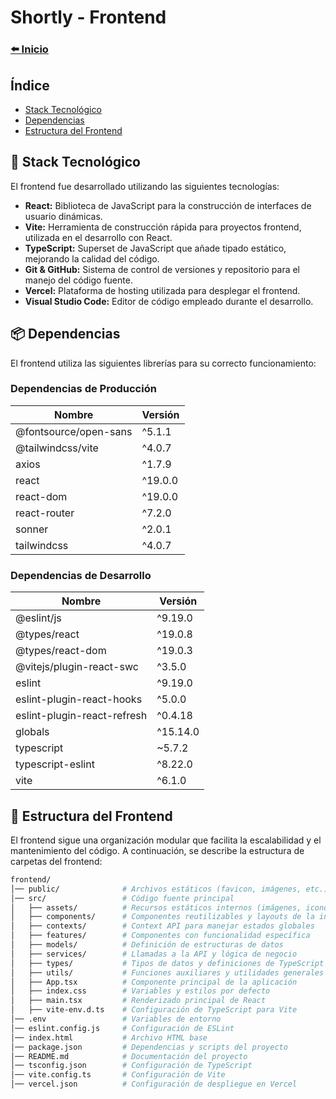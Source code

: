 # Shortly - Frontend

### [⬅️ Inicio](../README.md)

## Índice
* [Stack Tecnológico](#📌-stack-tecnológico)
* [Dependencias](#📦-dependencias)
* [Estructura del Frontend](#📂-estructura-del-frontend)

## 📌 Stack Tecnológico
El frontend fue desarrollado utilizando las siguientes tecnologías:
* **React:** Biblioteca de JavaScript para la construcción de interfaces de usuario dinámicas.
* **Vite:** Herramienta de construcción rápida para proyectos frontend, utilizada en el desarrollo con React.
* **TypeScript:** Superset de JavaScript que añade tipado estático, mejorando la calidad del código.
* **Git & GitHub:** Sistema de control de versiones y repositorio para el manejo del código fuente.
* **Vercel:** Plataforma de hosting utilizada para desplegar el frontend.
* **Visual Studio Code:** Editor de código empleado durante el desarrollo.

## 📦 Dependencias
El frontend utiliza las siguientes librerías para su correcto funcionamiento:
### Dependencias de Producción
| Nombre                   | Versión  |
|--------------------------|---------|
| @fontsource/open-sans    | ^5.1.1  |  
| @tailwindcss/vite        | ^4.0.7  |  
| axios                    | ^1.7.9  |  
| react                    | ^19.0.0 |  
| react-dom                | ^19.0.0 |  
| react-router             | ^7.2.0  |  
| sonner                   | ^2.0.1  |  
| tailwindcss              | ^4.0.7  |  
### Dependencias de Desarrollo
| Nombre                       | Versión  |  
|------------------------------|---------|  
| @eslint/js                   | ^9.19.0 |  
| @types/react                 | ^19.0.8 |  
| @types/react-dom             | ^19.0.3 |  
| @vitejs/plugin-react-swc     | ^3.5.0  |  
| eslint                       | ^9.19.0 |  
| eslint-plugin-react-hooks    | ^5.0.0  |  
| eslint-plugin-react-refresh  | ^0.4.18 |  
| globals                      | ^15.14.0|  
| typescript                   | ~5.7.2  |  
| typescript-eslint            | ^8.22.0 |  
| vite                         | ^6.1.0  |  

## 📂 Estructura del Frontend
El frontend sigue una organización modular que facilita la escalabilidad y el mantenimiento del código. A continuación, se describe la estructura de carpetas del frontend:
```sh
frontend/  
│── public/              # Archivos estáticos (favicon, imágenes, etc.)  
│── src/                 # Código fuente principal  
│   ├── assets/          # Recursos estáticos internos (imágenes, iconos, etc.)  
│   ├── components/      # Componentes reutilizables y layouts de la interfaz de usuario  
│   ├── contexts/        # Context API para manejar estados globales  
│   ├── features/        # Componentes con funcionalidad específica
│   ├── models/          # Definición de estructuras de datos  
│   ├── services/        # Llamadas a la API y lógica de negocio  
│   ├── types/           # Tipos de datos y definiciones de TypeScript  
│   ├── utils/           # Funciones auxiliares y utilidades generales  
│   ├── App.tsx          # Componente principal de la aplicación  
│   ├── index.css        # Variables y estilos por defecto 
│   ├── main.tsx         # Renderizado principal de React  
│   ├── vite-env.d.ts    # Configuración de TypeScript para Vite  
│── .env                 # Variables de entorno  
│── eslint.config.js     # Configuración de ESLint  
│── index.html           # Archivo HTML base  
│── package.json         # Dependencias y scripts del proyecto  
│── README.md            # Documentación del proyecto  
│── tsconfig.json        # Configuración de TypeScript  
│── vite.config.ts       # Configuración de Vite  
│── vercel.json          # Configuración de despliegue en Vercel  
```

